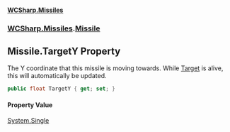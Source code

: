 #### [WCSharp.Missiles](index.md 'index')
### [WCSharp.Missiles](WCSharp.Missiles.md 'WCSharp.Missiles').[Missile](WCSharp.Missiles.Missile.md 'WCSharp.Missiles.Missile')

## Missile.TargetY Property

The Y coordinate that this missile is moving towards. While [Target](WCSharp.Missiles.Missile.Target.md 'WCSharp.Missiles.Missile.Target') is alive, this will automatically be updated.

```csharp
public float TargetY { get; set; }
```

#### Property Value
[System.Single](https://docs.microsoft.com/en-us/dotnet/api/System.Single 'System.Single')